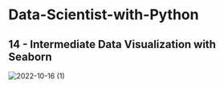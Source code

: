 # Data-Scientist-with-Python


## 14 - Intermediate Data Visualization with Seaborn
![2022-10-16 (1)](https://user-images.githubusercontent.com/103903785/196046226-db46ea25-9085-4782-b489-42611330fd7a.png)
